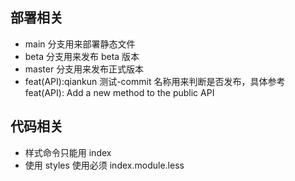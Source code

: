 ## 部署相关

- main 分支用来部署静态文件
- beta 分支用来发布 beta 版本
- master 分支用来发布正式版本
- feat(API):qiankun 测试-commit 名称用来判断是否发布，具体参考
  feat(API): Add a new method to the public API

## 代码相关

- 样式命令只能用 index
- 使用 styles 使用必须 index.module.less
